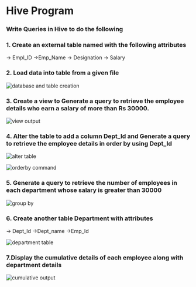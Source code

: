 # Hive Program

### Write Queries in Hive to do the following
### 1. Create an external table named  with the following attributes
 -> Empl_ID    ->Emp_Name    -> Designation    -> Salary
 
### 2. Load data into table from a given file

![database and table creation](https://github.com/aishwarya-gowri/Labs/blob/master/BDA/1BM17CS011_A1/lab9/Output/Database%20and%20table%20creation.png)

### 3. Create a view to Generate a query to retrieve the employee details who earn a salary of more than Rs 30000.

![view output](https://github.com/aishwarya-gowri/Labs/blob/master/BDA/1BM17CS011_A1/lab9/Output/view%20output.png)

### 4. Alter the table to add a column Dept_Id and Generate a query to retrieve the employee details in order by using Dept_Id

![alter table](https://github.com/aishwarya-gowri/Labs/blob/master/BDA/1BM17CS011_A1/lab9/Output/alter%20table.png)

![orderby command](https://github.com/aishwarya-gowri/Labs/blob/master/BDA/1BM17CS011_A1/lab9/Output/orderby%20command%20output.png)

### 5. Generate a query to retrieve the number of employees in each department whose salary is greater than 30000

![group by](https://github.com/aishwarya-gowri/Labs/blob/master/BDA/1BM17CS011_A1/lab9/Output/Groupby%20command.png)

### 6. Create another table Department with attributes
-> Dept_Id     ->Dept_name    ->Emp_Id

![department table](https://github.com/aishwarya-gowri/Labs/blob/master/BDA/1BM17CS011_A1/lab9/Output/Department%20Table.png)


### 7.Display the cumulative details of each employee along with department details
![cumulative output](https://github.com/aishwarya-gowri/Labs/blob/master/BDA/1BM17CS011_A1/lab9/Output/cumulative%20tables%20output.png)
